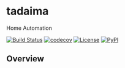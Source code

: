 # tadaima

Home Automation

[![Build Status](https://github.com/1kbgz/tadaima/actions/workflows/build.yml/badge.svg?branch=main&event=push)](https://github.com/1kbgz/tadaima/actions/workflows/build.yml)
[![codecov](https://codecov.io/gh/1kbgz/tadaima/branch/main/graph/badge.svg)](https://codecov.io/gh/1kbgz/tadaima)
[![License](https://img.shields.io/github/license/1kbgz/tadaima)](https://github.com/1kbgz/tadaima)
[![PyPI](https://img.shields.io/pypi/v/tadaima.svg)](https://pypi.python.org/pypi/tadaima)

## Overview


